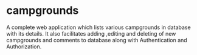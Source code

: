 # campgrounds
A complete web application which lists various campgrounds in database with  its details. It also facilitates adding ,editing and deleting of new campgrounds  and comments to database along with Authentication and Authorization.
